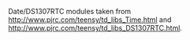Date/DS1307RTC modules taken from http://www.pjrc.com/teensy/td_libs_Time.html and http://www.pjrc.com/teensy/td_libs_DS1307RTC.html.
